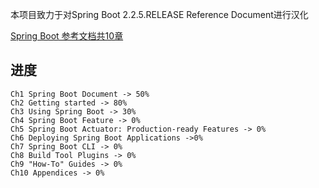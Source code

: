 本项目致力于对Spring Boot 2.2.5.RELEASE Reference Document进行汉化

[Spring Boot 参考文档共10章](https://docs.spring.io/spring-boot/docs/current/reference/htmlsingle/#getting-started)

## 进度
    Ch1 Spring Boot Document -> 50%
    Ch2 Getting started -> 80%
    Ch3 Using Spring Boot -> 30%
    Ch4 Spring Boot Feature -> 0%
    Ch5 Spring Boot Actuator: Production-ready Features -> 0%
    Ch6 Deploying Spring Boot Applications ->0%
    Ch7 Spring Boot CLI -> 0%
    Ch8 Build Tool Plugins -> 0%
    Ch9 "How-To" Guides -> 0%
    Ch10 Appendices -> 0%
